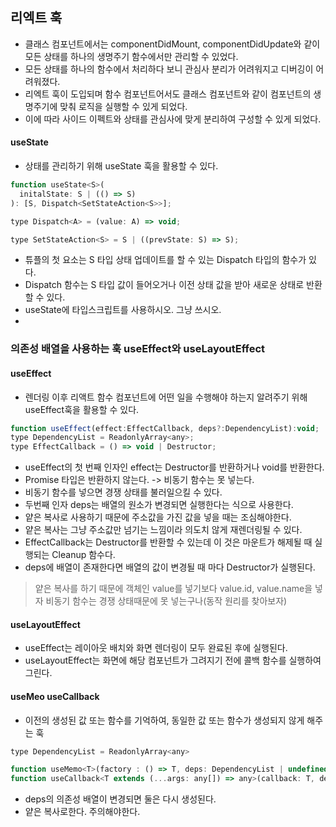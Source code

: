 ## 리엑트 훅
- 클래스 컴포넌트에서는 componentDidMount, componentDidUpdate와 같이 모든 상태를 하나의 생명주기 함수에서만 관리할 수 있었다.
- 모든 상태를 하나의 함수에서 처리하다 보니 관심사 분리가 어려워지고 디버깅이 어려워졌다.
- 리엑트 훅이 도입되며 함수 컴포넌트어서도 클래스 컴포넌트와 같이 컴포넌트의 생명주기에 맞춰 로직을 실행할 수 있게 되었다.
- 이에 따라 사이드 이펙트와 상태를 관심사에 맞게 분리하여 구성할 수 있게 되었다.

#### useState
- 상태를 관리하기 위해 useState 훅을 활용할 수 있다.

```javascript
function useState<S>(
  initalState: S | (() => S)
): [S, Dispatch<SetStateAction<S>>];

type Dispatch<A> = (value: A) => void;

type SetStateAction<S> = S | ((prevState: S) => S);
```
- 튜플의 첫 요소는 S 타입 상태 업데이트를 할 수 있는 Dispatch 타입의 함수가 있다.
- Dispatch 함수는 S 타입 값이 들어오거나 이전 상태 값을 받아 새로운 상태로 반환할 수 있다.
- useState에 타입스크립트를 사용하시오. 그냥 쓰시오.
- 
### 의존성 배열을 사용하는 훅 useEffect와 useLayoutEffect

#### useEffect
- 렌더링 이후 리액트 함수 컴포넌트에 어떤 일을 수행해야 하는지 알려주기 위해 useEffect훅을 활용할 수 있다.

```javascript
function useEffect(effect:EffectCallback, deps?:DependencyList):void;
type DependencyList = ReadonlyArray<any>;
type EffectCallback = () => void | Destructor;
```
- useEffect의 첫 번째 인자인 effect는 Destructor를 반환하거나 void를 반환한다.
- Promise 타입은 반환하지 않는다. -> 비동기 함수는 못 넣는다.
- 비동기 함수를 넣으면 경쟁 상태를 불러일으킬 수 있다.
- 두번째 인자 deps는 배열의 원소가 변경되면 실행한다는 식으로 사용한다.
- 얕은 복사로 사용하기 때문에 주소값을 가진 값을 넣을 때는 조심해야한다.
- 얕은 복사는 그냥 주소값만 넘기는 느낌이라 의도치 않게 재렌더링될 수 있다.
- EffectCallback는 Destructor를 반환할 수 있는데 이 것은 마운트가 해제될 때 실행되는 Cleanup 함수다.
- deps에 배열이 존재한다면 배열의 값이 변경될 때 마다 Destructor가 실행된다.

> 얕은 복사를 하기 때문에 객체인 value를 넣기보다 value.id, value.name을 넣자
> 비동기 함수는 경쟁 상태때문에 못 넣는구나(동작 원리를 찾아보자)

#### useLayoutEffect
- useEffect는 레이아웃 배치와 화면 렌더링이 모두 완료된 후에 실행된다.
- useLayoutEffect는 화면에 해당 컴포넌트가 그려지기 전에 콜백 함수를 실행하여 그린다.

#### useMeo useCallback
- 이전의 생성된 값 또는 함수를 기억하여, 동일한 값 또는 함수가 생성되지 않게 해주는 훅
```javascript
type DependencyList = ReadonlyArray<any>

function useMemo<T>(factory : () => T, deps: DependencyList | undefined): T;
function useCallback<T extends (...args: any[]) => any>(callback: T, deps: DependencyList): T;
```
- deps의 의존성 배열이 변경되면 둘은 다시 생성된다.
- 얕은 복사로한다. 주의해야한다.
